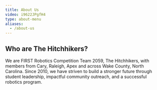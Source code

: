 ```yaml
---
title: About Us
video: i9622JPgfH4
type: about-menu
aliases:
  - /about-us
---
```


Who are The Hitchhikers?
------------------------

We are FIRST Robotics Competition Team 2059, The Hitchhikers, with members from
Cary, Raleigh, Apex and across Wake County, North Carolina. Since 2010, we have
striven to build a stronger future through student leadership, impactful
community outreach, and a successful robotics program.
